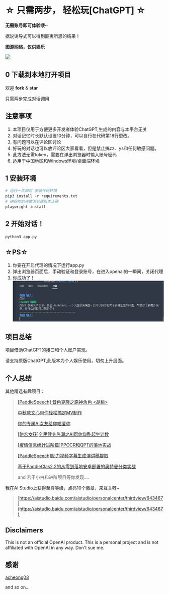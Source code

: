 # ☆ 只需两步， 轻松玩[ChatGPT] ☆

**无需账号即可体验喽~**

据说诱导式可以得到匪夷所思的结果！

**图源网络，仅供娱乐**

![](https://ai-studio-static-online.cdn.bcebos.com/69ea30db07b741f3b3ffa9fb806634b8404312886bce4049b1c189eb559a2d37)

## 0 下载到本地打开项目

欢迎 **fork** & **star**

只需两步完成对话调用

## 注意事项

1. 本项目仅用于方便更多开发者体验ChatGPT,生成的内容与本平台无关
2. 对话记忆时长默认设置10分钟，可以自行在代码第18行更改。
3. 有问题可以在评论区讨论
4. 好玩的对话也可以放评论区大家看看，但是禁止搞zz、ys和任何敏感问题。
5. 此方法无需token，需要在弹出浏览器时输入账号密码
6. 适用于中国地区和Windows环境/桌面端环境

## 1 安装环境

```python
# 运行一次即可 安装代码环境
pip3 install -r requirements.txt
# 确保你的谷歌浏览器版本正确
playwright install
```

## 2 开始对话！

`python3 app.py`

## ☆PS☆

1. 你要在开启代理的情况下运行app.py
2. 弹出浏览器页面后，手动验证和登录账号，在进入openai的一瞬间，关闭代理
3. 你成功了！
   ![demo](1.png "demo")

## 项目总结

项目借助ChatGPT的接口和个人账户实现。

请支持原版ChatGPT,此版本为个人娱乐使用，切勿上升层面。

## 个人总结

其他精选有趣项目：

> [[PaddleSpeech] 音色克隆之原神角色 &lt;胡桃&gt;](https://aistudio.baidu.com/aistudio/projectdetail/4677578)
>
> [中秋款文心带你轻松搞定MV制作](https://aistudio.baidu.com/aistudio/projectdetail/4506607)
>
> [你的专属AI女友给你唱爱你](https://aistudio.baidu.com/aistudio/projectdetail/4374178)
>
> [[畊宏女孩]全民健身热潮之AI帮你仰卧起坐计数](https://aistudio.baidu.com/aistudio/projectdetail/3971273)
>
> [[疫情信息统计进阶篇]PPOCR和QPT的落地实战](https://aistudio.baidu.com/aistudio/projectdetail/3877807)
>
> [[PaddleSpeech]助力视频字幕生成演讲稿提取](https://aistudio.baidu.com/aistudio/projectdetail/3752669)
>
> [基于PaddleClas2.2的从零到落地安卓部署的奥特曼分类实战](https://aistudio.baidu.com/aistudio/projectdetail/2219455)
>
> and 若干小白和进阶项目等你发现....

我在AI Studio上获得至尊等级，点亮10个徽章，来互关呀~

> [https://aistudio.baidu.com/aistudio/personalcenter/thirdview/643467](https://aistudio.baidu.com/aistudio/personalcenter/thirdview/643467)

## Disclaimers

This is not an official OpenAI product. This is a personal project and is not affiliated with OpenAI in any way. Don't sue me.

## 感谢

[acheong08](https://github.com/acheong08/ChatGPT)

and so on...
